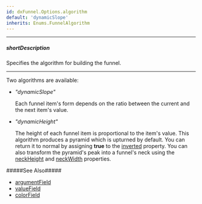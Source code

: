 ```yaml
---
id: dxFunnel.Options.algorithm
default: 'dynamicSlope'
inherits: Enums.FunnelAlgorithm
---
```

---
##### shortDescription
Specifies the algorithm for building the funnel.

---
Two algorithms are available:

- *"dynamicSlope"*

    Each funnel item's form depends on the ratio between the current and the next item's value.

- *"dynamicHeight"*

    The height of each funnel item is proportional to the item's value. This algorithm produces a pyramid which is upturned by default. You can return it to normal by assigning **true** to the [inverted](/api-reference/10%20UI%20Components/dxFunnel/1%20Configuration/inverted.md '/Documentation/ApiReference/UI_Components/dxFunnel/Configuration/#inverted') property. You can also transform the pyramid's peak into a funnel's neck using the [neckHeight](/api-reference/10%20UI%20Components/dxFunnel/1%20Configuration/neckHeight.md '/Documentation/ApiReference/UI_Components/dxFunnel/Configuration/#neckHeight') and [neckWidth](/api-reference/10%20UI%20Components/dxFunnel/1%20Configuration/neckWidth.md '/Documentation/ApiReference/UI_Components/dxFunnel/Configuration/#neckWidth') properties.

#####See Also#####
- [argumentField](/api-reference/10%20UI%20Components/dxFunnel/1%20Configuration/argumentField.md '/Documentation/ApiReference/UI_Components/dxFunnel/Configuration/#argumentField')
- [valueField](/api-reference/10%20UI%20Components/dxFunnel/1%20Configuration/valueField.md '/Documentation/ApiReference/UI_Components/dxFunnel/Configuration/#valueField')
- [colorField](/api-reference/10%20UI%20Components/dxFunnel/1%20Configuration/colorField.md '/Documentation/ApiReference/UI_Components/dxFunnel/Configuration/#colorField')